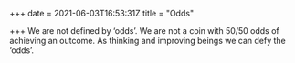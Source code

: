 +++
date = 2021-06-03T16:53:31Z
title = "Odds"

+++
We are not defined by ‘odds’. We are not a coin with 50/50 odds of achieving an outcome. As thinking and improving beings we can defy the ‘odds’.